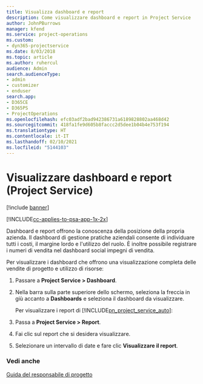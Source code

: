 ```yaml
---
title: Visualizza dashboard e report
description: Come visualizzare dashboard e report in Project Service
author: JohnPBurrows
manager: kfend
ms.service: project-operations
ms.custom:
- dyn365-projectservice
ms.date: 8/03/2018
ms.topic: article
ms.author: ruhercul
audience: Admin
search.audienceType:
- admin
- customizer
- enduser
search.app:
- D365CE
- D365PS
- ProjectOperations
ms.openlocfilehash: efc03adf2bad942386731a6189828802aa468d42
ms.sourcegitcommit: 418fa1fe9d605b8faccc2d5dee1b04b4e753f194
ms.translationtype: HT
ms.contentlocale: it-IT
ms.lasthandoff: 02/10/2021
ms.locfileid: "5144103"
---
```

# <a name="view-dashboards-and-reports-project-service"></a>Visualizzare dashboard e report (Project Service)

[!include [banner](../includes/psa-now-project-operations.md)]

[!INCLUDE[cc-applies-to-psa-app-1x-2x](../includes/cc-applies-to-psa-app-1x-2x.md)]

Dashboard e report offrono la conoscenza della posizione della propria azienda. Il dashboard di gestione pratiche aziendali consente di individuare tutti i costi, il margine lordo e l'utilizzo del ruolo. È inoltre possibile registrare i numeri di vendita nel dashboard social impegni di vendita.  
  
 Per visualizzare i dashboard che offrono una visualizzazione completa delle vendite di progetto e utilizzo di risorse:  
  
1. Passare a **Project Service > Dashboard**.  
  
2. Nella barra sulla parte superiore dello schermo, seleziona la freccia in giù accanto a **Dashboards** e seleziona il dashboard da visualizzare.  
  
   Per visualizzare i report di [!INCLUDE[pn_project_service_auto](../includes/pn-project-service-auto.md)]:  
  
3. Passa a **Project Service > Report**.  
  
4. Fai clic sul report che si desidera visualizzare.  
  
5. Selezionare un intervallo di date e fare clic **Visualizzare il report**.  
  
### <a name="see-also"></a>Vedi anche  
 [Guida del responsabile di progetto](../psa/project-manager-guide.md)
